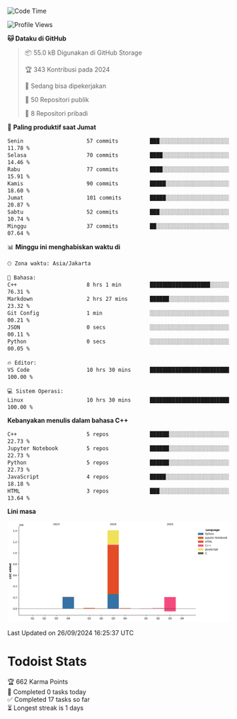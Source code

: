<!--START_SECTION:waka-->
![Code Time](http://img.shields.io/badge/Code%20Time-48%20hrs%2021%20mins-blue)

![Profile Views](http://img.shields.io/badge/Profil%20dilihat-2-blue)

**🐱 Dataku di GitHub** 

> 📦 55.0 kB Digunakan di GitHub Storage 
 > 
> 🏆 343 Kontribusi pada 2024
 > 
> 💼 Sedang bisa dipekerjakan
 > 
> 📜 50 Repositori publik 
 > 
> 🔑 8 Repositori pribadi 
 > 
📅 **Paling produktif saat Jumat** 

```text
Senin                    57 commits          ███░░░░░░░░░░░░░░░░░░░░░░   11.78 % 
Selasa                   70 commits          ████░░░░░░░░░░░░░░░░░░░░░   14.46 % 
Rabu                     77 commits          ████░░░░░░░░░░░░░░░░░░░░░   15.91 % 
Kamis                    90 commits          █████░░░░░░░░░░░░░░░░░░░░   18.60 % 
Jumat                    101 commits         █████░░░░░░░░░░░░░░░░░░░░   20.87 % 
Sabtu                    52 commits          ███░░░░░░░░░░░░░░░░░░░░░░   10.74 % 
Minggu                   37 commits          ██░░░░░░░░░░░░░░░░░░░░░░░   07.64 % 
```


📊 **Minggu ini menghabiskan waktu di** 

```text
🕑︎ Zona waktu: Asia/Jakarta

💬 Bahasa: 
C++                      8 hrs 1 min         ███████████████████░░░░░░   76.31 % 
Markdown                 2 hrs 27 mins       ██████░░░░░░░░░░░░░░░░░░░   23.32 % 
Git Config               1 min               ░░░░░░░░░░░░░░░░░░░░░░░░░   00.21 % 
JSON                     0 secs              ░░░░░░░░░░░░░░░░░░░░░░░░░   00.11 % 
Python                   0 secs              ░░░░░░░░░░░░░░░░░░░░░░░░░   00.05 % 

🔥 Editor: 
VS Code                  10 hrs 30 mins      █████████████████████████   100.00 % 

💻 Sistem Operasi: 
Linux                    10 hrs 30 mins      █████████████████████████   100.00 % 
```

**Kebanyakan menulis dalam bahasa C++** 

```text
C++                      5 repos             ██████░░░░░░░░░░░░░░░░░░░   22.73 % 
Jupyter Notebook         5 repos             ██████░░░░░░░░░░░░░░░░░░░   22.73 % 
Python                   5 repos             ██████░░░░░░░░░░░░░░░░░░░   22.73 % 
JavaScript               4 repos             █████░░░░░░░░░░░░░░░░░░░░   18.18 % 
HTML                     3 repos             ███░░░░░░░░░░░░░░░░░░░░░░   13.64 % 
```



**Lini masa**

![Lines of Code chart](https://raw.githubusercontent.com/yusuf601/yusuf601/main/assets/bar_graph.png)


 Last Updated on 26/09/2024 16:25:37 UTC
<!--END_SECTION:waka-->
# Todoist Stats

<!-- TODO-IST:START -->
🏆  662 Karma Points           
🌸  Completed 0 tasks today           
✅  Completed 17 tasks so far           
⏳  Longest streak is 1 days
<!-- TODO-IST:END -->

